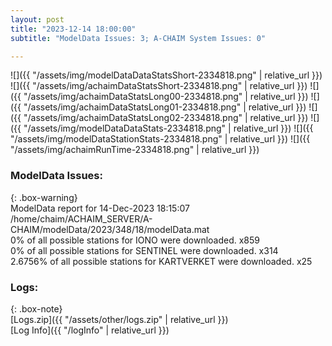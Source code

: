 ```yaml
---
layout: post
title: "2023-12-14 18:00:00"
subtitle: "ModelData Issues: 3; A-CHAIM System Issues: 0"

---
```


![]({{ "/assets/img/modelDataDataStatsShort-2334818.png" | relative_url }})
![]({{ "/assets/img/achaimDataStatsShort-2334818.png" | relative_url }})
![]({{ "/assets/img/achaimDataStatsLong00-2334818.png" | relative_url }})
![]({{ "/assets/img/achaimDataStatsLong01-2334818.png" | relative_url }})
![]({{ "/assets/img/achaimDataStatsLong02-2334818.png" | relative_url }})
![]({{ "/assets/img/modelDataDataStats-2334818.png" | relative_url }})
![]({{ "/assets/img/modelDataStationStats-2334818.png" | relative_url }})
![]({{ "/assets/img/achaimRunTime-2334818.png" | relative_url }})


### ModelData Issues:  
  
{: .box-warning}  
 ModelData report for 14-Dec-2023 18:15:07   
 /home/chaim/ACHAIM_SERVER/A-CHAIM/modelData/2023/348/18/modelData.mat   
 0% of all possible stations for IONO were downloaded. x859   
 0% of all possible stations for SENTINEL were downloaded. x314   
 2.6756% of all possible stations for KARTVERKET were downloaded. x25   
  


### Logs:  
  
{: .box-note}  
[Logs.zip]({{ "/assets/other/logs.zip" | relative_url }})  
[Log Info]({{ "/logInfo" | relative_url }})  
